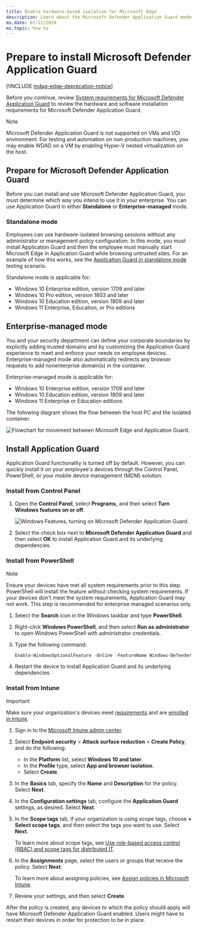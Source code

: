 ```yaml
---
title: Enable hardware-based isolation for Microsoft Edge
description: Learn about the Microsoft Defender Application Guard modes (Standalone or Enterprise-managed), and how to install Application Guard in your enterprise.
ms.date: 07/11/2024
ms.topic: how-to
---
```


# Prepare to install Microsoft Defender Application Guard

[!INCLUDE [mdag-edge-deprecation-notice](../../../includes/mdag-edge-deprecation-notice.md)]

Before you continue, review [System requirements for Microsoft Defender Application Guard](reqs-md-app-guard.md) to review the hardware and software installation requirements for Microsoft Defender Application Guard.

> [!NOTE]
> Microsoft Defender Application Guard is not supported on VMs and VDI environment. For testing and automation on non-production machines, you may enable WDAG on a VM by enabling Hyper-V nested virtualization on the host.

## Prepare for Microsoft Defender Application Guard

Before you can install and use Microsoft Defender Application Guard, you must determine which way you intend to use it in your enterprise. You can use Application Guard in either **Standalone** or **Enterprise-managed** mode.

### Standalone mode

Employees can use hardware-isolated browsing sessions without any administrator or management policy configuration. In this mode, you must install Application Guard and then the employee must manually start Microsoft Edge in Application Guard while browsing untrusted sites. For an example of how this works, see the [Application Guard in standalone mode](test-scenarios-md-app-guard.md) testing scenario.

Standalone mode is applicable for:

- Windows 10 Enterprise edition, version 1709 and later
- Windows 10 Pro edition, version 1803 and later
- Windows 10 Education edition, version 1809 and later
- Windows 11 Enterprise, Education, or Pro editions

## Enterprise-managed mode

You and your security department can define your corporate boundaries by explicitly adding trusted domains and by customizing the Application Guard experience to meet and enforce your needs on employee devices. Enterprise-managed mode also automatically redirects any browser requests to add nonenterprise domain(s) in the container.

Enterprise-managed mode is applicable for:

- Windows 10 Enterprise edition, version 1709 and later
- Windows 10 Education edition, version 1809 and later
- Windows 11 Enterprise or Education editions

The following diagram shows the flow between the host PC and the isolated container.

![Flowchart for movement between Microsoft Edge and Application Guard.](images/application-guard-container-v-host.png)

## Install Application Guard

Application Guard functionality is turned off by default. However, you can quickly install it on your employee's devices through the Control Panel, PowerShell, or your mobile device management (MDM) solution.

### Install from Control Panel

1. Open the **Control Panel**, select **Programs,** and then select **Turn Windows features on or off**.

    ![Windows Features, turning on Microsoft Defender Application Guard.](images/turn-windows-features-on-off.png)

1. Select the check box next to **Microsoft Defender Application Guard** and then select **OK** to install Application Guard and its underlying dependencies.

### Install from PowerShell

> [!NOTE]
> Ensure your devices have met all system requirements prior to this step. PowerShell will install the feature without checking system requirements. If your devices don't meet the system requirements, Application Guard may not work. This step is recommended for enterprise managed scenarios only.

1. Select the **Search** icon in the Windows taskbar and type **PowerShell**.

1. Right-click **Windows PowerShell**, and then select **Run as administrator** to open Windows PowerShell with administrator credentials.

1. Type the following command:

   ```powershell
   Enable-WindowsOptionalFeature -Online -FeatureName Windows-Defender-ApplicationGuard
   ```

1. Restart the device to install Application Guard and its underlying dependencies.

### Install from Intune

> [!IMPORTANT]
> Make sure your organization's devices meet [requirements](reqs-md-app-guard.md) and are [enrolled in Intune](/mem/intune/enrollment/device-enrollment).

1. Sign in to the [Microsoft Intune admin center](https://go.microsoft.com/fwlink/?linkid=2109431).

1. Select **Endpoint security** > **Attack surface reduction** > **Create Policy**, and do the following:

   - In the **Platform** list, select **Windows 10 and later**.
   - In the **Profile** type, select **App and browser isolation**.
   - Select **Create**.

1. In the **Basics** tab, specify the **Name** and **Description** for the policy. Select **Next**.

1. In the **Configuration settings** tab, configure the **Application Guard** settings, as desired. Select **Next**.

1. In the **Scope tags** tab, if your organization is using scope tags, choose **+ Select scope tags**, and then select the tags you want to use. Select **Next**.

   To learn more about scope tags, see [Use role-based access control (RBAC) and scope tags for distributed IT](/mem/intune/fundamentals/scope-tags).

1. In the **Assignments** page, select the users or groups that receive the policy. Select **Next**.

   To learn more about assigning policies, see [Assign policies in Microsoft Intune](/mem/intune/configuration/device-profile-assign).

1. Review your settings, and then select **Create**.

After the policy is created, any devices to which the policy should apply will have Microsoft Defender Application Guard enabled. Users might have to restart their devices in order for protection to be in place.
